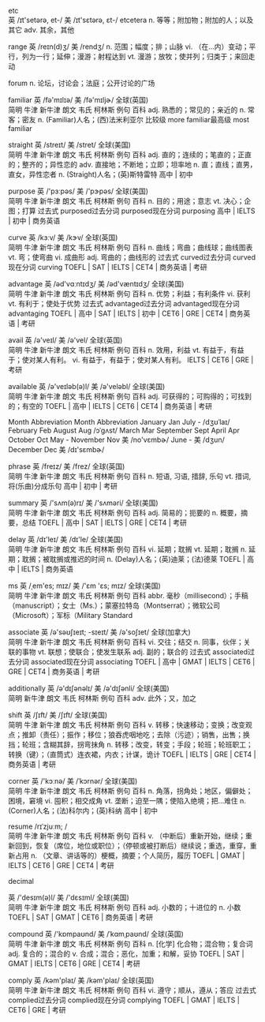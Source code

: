 etc   
英 /ɪt'setərə, et-/  美 /ɪt'sɛtərə, ɛt-/ 
etcetera  n. 等等；附加物；附加的人；以及其它
adv. 其余，其他


range 
英 /reɪn(d)ʒ/  美 /rendʒ/ 
n. 范围；幅度；排；山脉
vi. （在...内）变动；平行，列为一行；延伸；漫游；射程达到
vt. 漫游；放牧；使并列；归类于；来回走动


forum
n. 论坛，讨论会；法庭；公开讨论的广场



familiar 
英 /fə'mɪlɪə/  美 /fə'mɪljɚ/  全球(英国)  
简明 牛津 新牛津  朗文 韦氏  柯林斯 例句  百科
adj. 熟悉的；常见的；亲近的
n. 常客；密友
n. (Familiar)人名；(西)法米利亚尔
比较级 more familiar最高级 most familiar


straight 
英 /streɪt/  美 /stret/  全球(美国)  
简明 牛津 新牛津  朗文 韦氏  柯林斯 例句  百科
adj. 直的；连续的；笔直的；正直的；整齐的；异性恋的
adv. 直接地；不断地；立即；坦率地
n. 直；直线；直男，直女，异性恋者
n. (Straight)人名；(英)斯特雷特
高中 | 初中


purpose 
英 /'pɜːpəs/  美 /'pɝpəs/  全球(美国)  
简明 牛津 新牛津  朗文 韦氏  柯林斯 例句  百科
n. 目的；用途；意志
vt. 决心；企图；打算
过去式 purposed过去分词 purposed现在分词 purposing
高中 | IELTS | 初中 | 商务英语


curve 
英 /kɜːv/  美 /kɝv/  全球(英国)  
简明 牛津 新牛津  朗文 韦氏  柯林斯 例句  百科
n. 曲线；弯曲；曲线球；曲线图表
vt. 弯；使弯曲
vi. 成曲形
adj. 弯曲的；曲线形的
过去式 curved过去分词 curved现在分词 curving
TOEFL | SAT | IELTS | CET4 | 商务英语 | 考研


advantage 
英 /əd'vɑːntɪdʒ/  美 /əd'væntɪdʒ/  全球(美国)  
简明 牛津 新牛津  朗文 韦氏  柯林斯 例句  百科
n. 优势；利益；有利条件
vi. 获利
vt. 有利于；使处于优势
过去式 advantaged过去分词 advantaged现在分词 advantaging
TOEFL | 高中 | SAT | IELTS | 初中 | CET6 | GRE | CET4 | 商务英语 | 考研



avail 
英 /ə'veɪl/  美 /ə'vel/  全球(英国)  
简明 牛津 新牛津  朗文 韦氏  柯林斯 例句  百科
n. 效用，利益
vt. 有益于，有益于；使对某人有利。
vi. 有益于，有益于；使对某人有利。
IELTS | CET6 | GRE | 考研


available 
英 /ə'veɪləb(ə)l/  美 /ə'veləbl/  全球(美国)  
简明 牛津 新牛津  朗文 韦氏  柯林斯 例句  百科
adj. 可获得的；可购得的；可找到的；有空的
TOEFL | 高中 | IELTS | CET6 | CET4 | 商务英语 | 考研



Month	Abbreviation	   Month	Abbreviation
January	Jan	                July	-   /dʒʊˈlaɪ/ 
February	Feb	           August	Aug   /ɔˈgʌst/ 
March	Mar	               September	Sept
April	Apr	               October	Oct
May	-	                   November	Nov  美 /no'vɛmbɚ/ 
June	-	   美 /dʒun/         December	Dec 美 /dɪ'sɛmbɚ/


phrase 
英 /freɪz/  美 /frez/  全球(英国)  
简明 牛津 新牛津  朗文 韦氏  柯林斯 例句  百科
n. 短语, 习语, 措辞, 乐句
vt. 措词, 将(乐曲)分成乐句
高中 | 初中 | 考研


summary 
英 /'sʌm(ə)rɪ/  美 /'sʌməri/  全球(美国)  
简明 牛津 新牛津  朗文 韦氏  柯林斯 例句  百科
adj. 简易的；扼要的
n. 概要，摘要，总结
TOEFL | 高中 | SAT | IELTS | GRE | CET4 | 考研



delay 
英 /dɪ'leɪ/  美 /dɪ'le/  全球(美国)  
简明 牛津 新牛津  朗文 韦氏  柯林斯 例句  百科
vi. 延期；耽搁
vt. 延期；耽搁
n. 延期；耽搁；被耽搁或推迟的时间
n. (Delay)人名；(英)迪莱；(法)德莱
TOEFL | 高中 | IELTS | 商务英语


ms 
英 /ˌem'es; mɪz/  美 /'ɛm 'ɛs; mɪz/  全球(美国)  
简明 牛津 新牛津  朗文 韦氏  柯林斯 例句  百科
abbr. 毫秒（millisecond）；手稿（manuscript）；女士（Ms.）；蒙塞拉特岛（Montserrat）；微软公司（Microsoft）；军标（Military Standard



associate 
英 /ə'səʊʃɪeɪt; -sɪeɪt/  美 /ə'soʃɪet/  全球(加拿大)  
简明 牛津 新牛津  朗文 韦氏  柯林斯 例句  百科
vi. 交往；结交
n. 同事，伙伴；关联的事物
vt. 联想；使联合；使发生联系
adj. 副的；联合的
过去式 associated过去分词 associated现在分词 associating
TOEFL | 高中 | GMAT | IELTS | CET6 | GRE | CET4 | 商务英语 | 考研


additionally 
英 /ə'dɪʃənəlɪ/  美 /ə'dɪʃənli/  全球(美国)  
简明 新牛津  朗文 韦氏  柯林斯 例句  百科
adv. 此外；又，加之



shift 
英 /ʃɪft/  美 /ʃɪft/  全球(美国)  
简明 牛津 新牛津  朗文 韦氏  柯林斯 例句  百科
v. 转移；快速移动；变换；改变观点；推卸（责任）；振作；移位；狼吞虎咽地吃；去除（污迹）；销售，出售；换挡；轮班；含糊其辞，拐弯抹角
n. 转移；改变，转变；手段；轮班；轮班职工；转换（键）；（直筒式）连衣裙，内衣；计谋，诡计
TOEFL | IELTS | GRE | CET4 | 商务英语 | 考研


corner 
英 /'kɔːnə/  美 /ˈkɔrnər/  全球(美国)  
简明 牛津 新牛津  朗文 韦氏  柯林斯 例句  百科
n. 角落，拐角处；地区，偏僻处；困境，窘境
vi. 囤积；相交成角
vt. 垄断；迫至一隅；使陷入绝境；把…难住
n. (Corner)人名；(法)科尔内；(英)科纳
高中 | 初中


resume 
/rɪˈzjuːm; /  
简明 牛津 新牛津  朗文 韦氏  柯林斯 例句  百科
v. （中断后）重新开始，继续；重新回到，恢复（席位，地位或职位）；（停顿或被打断后）继续说；重选，重穿，重新占用
n. （文章、讲话等的）梗概，摘要；个人简历，履历
TOEFL | GMAT | IELTS | CET6 | GRE | CET4 | 考研



decimal

英 /'desɪm(ə)l/  美 /'dɛsɪml/  全球(美国)  
简明 牛津 新牛津  朗文 韦氏  柯林斯 例句  百科
adj. 小数的；十进位的
n. 小数
TOEFL | SAT | GMAT | CET6 | 商务英语 | 考研



compound 
英 /'kɒmpaʊnd/  美 /ˈkɑmˌpaʊnd/  全球(英国)  
简明 牛津 新牛津  朗文 韦氏  柯林斯 例句  百科
n. [化学] 化合物；混合物；复合词
adj. 复合的；混合的
v. 合成；混合；恶化，加重；和解，妥协
TOEFL | SAT | GMAT | IELTS | CET6 | GRE | CET4 | 考研



comply 
英 /kəm'plaɪ/  美 /kəm'plaɪ/  全球(英国)  
简明 牛津 新牛津  朗文 韦氏  柯林斯 例句  百科
vi. 遵守；顺从，遵从；答应
过去式 complied过去分词 complied现在分词 complying
TOEFL | GMAT | IELTS | CET6 | GRE | 考研